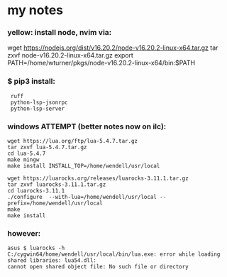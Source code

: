 
# my notes

### yellow: install node, nvim via:

   wget https://nodejs.org/dist/v16.20.2/node-v16.20.2-linux-x64.tar.gz
   tar zxvf node-v16.20.2-linux-x64.tar.gz
   export PATH=/home/wturner/pkgs/node-v16.20.2-linux-x64/bin:$PATH
  
### $ pip3 install:
     ruff
     python-lsp-jsonrpc
     python-lsp-server

### windows ATTEMPT (better notes now on ilc):

    wget https://lua.org/ftp/lua-5.4.7.tar.gz
    tar zxvf lua-5.4.7.tar.gz
    cd lua-5.4.7
    make mingw
    make install INSTALL_TOP=/home/wendell/usr/local

    wget https://luarocks.org/releases/luarocks-3.11.1.tar.gz
    tar zxvf luarocks-3.11.1.tar.gz
    cd luarocks-3.11.1
    ./configure  --with-lua=/home/wendell/usr/local --prefix=/home/wendell/usr/local
    make
    make install

### however:

    asus $ luarocks -h
    C:/cygwin64/home/wendell/usr/local/bin/lua.exe: error while loading shared libraries: lua54.dll:
    cannot open shared object file: No such file or directory



